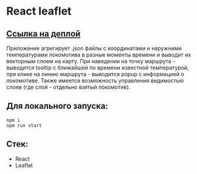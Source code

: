 # React leaflet
## [Ссылка на деплой](https://react-leaflet-openstreemap.vercel.app/)

Приложение агрегирует .json файлы с координатами и наружними температурами локомотива в разные моменты времени и выводит их векторным слоем на карту. При наведении на точку маршрута - выводится tooltip с ближайшей по времени известной температурой, при клике на линию маршрута - выводится popup с информацией о локомотиве. Также имеется возможность управления видимостью слоев (где слой - отдельно взятый локомотив).

## Для локального запуска:
```
npm i
npm run start
```

## Стек:

- React
- Leaflet
